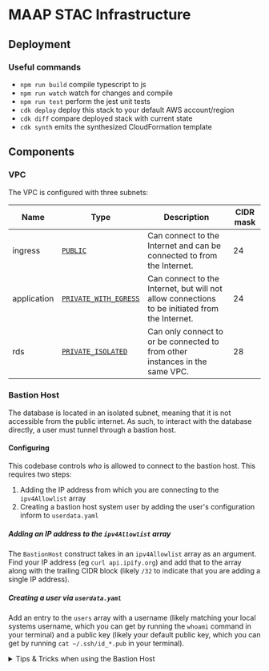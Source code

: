 # MAAP STAC Infrastructure

## Deployment

### Useful commands

- `npm run build` compile typescript to js
- `npm run watch` watch for changes and compile
- `npm run test` perform the jest unit tests
- `cdk deploy` deploy this stack to your default AWS account/region
- `cdk diff` compare deployed stack with current state
- `cdk synth` emits the synthesized CloudFormation template

## Components

### VPC

The VPC is configured with three subnets:

| Name        | Type                                                                                                                         | Description                                                                                    | CIDR mask |
| ----------- | ---------------------------------------------------------------------------------------------------------------------------- | ---------------------------------------------------------------------------------------------- | --------- |
| ingress     | [`PUBLIC`](https://docs.aws.amazon.com/cdk/api/v2/docs/aws-cdk-lib.aws_ec2.SubnetType.html#public)                           | Can connect to the Internet and can be connected to from the Internet.                         | 24        |
| application | [`PRIVATE_WITH_EGRESS`](https://docs.aws.amazon.com/cdk/api/v2/docs/aws-cdk-lib.aws_ec2.SubnetType.html#private_with_egress) | Can connect to the Internet, but will not allow connections to be initiated from the Internet. | 24        |
| rds         | [`PRIVATE_ISOLATED`](https://docs.aws.amazon.com/cdk/api/v2/docs/aws-cdk-lib.aws_ec2.SubnetType.html#private_isolated)       | Can only connect to or be connected to from other instances in the same VPC.                   | 28        |

### Bastion Host

The database is located in an isolated subnet, meaning that it is not accessible from the public internet. As such, to interact with the database directly, a user must tunnel through a bastion host.

#### Configuring

This codebase controls _who_ is allowed to connect to the bastion host. This requires two steps:

1. Adding the IP address from which you are connecting to the `ipv4Allowlist` array
1. Creating a bastion host system user by adding the user's configuration inform to `userdata.yaml`

##### Adding an IP address to the `ipv4Allowlist` array

The `BastionHost` construct takes in an `ipv4Allowlist` array as an argument. Find your IP address (eg `curl api.ipify.org`) and add that to the array along with the trailing CIDR block (likely `/32` to indicate that you are adding a single IP address).

##### Creating a user via `userdata.yaml`

Add an entry to the `users` array with a username (likely matching your local systems username, which you can get by running the `whoami` command in your terminal) and a public key (likely your default public key, which you can get by running `cat ~/.ssh/id_*.pub` in your terminal).

<details>

<summary>Tips & Tricks when using the Bastion Host</summary>

##### Connecting to RDS Instance via SSM

```sh
aws ssm start-session --target $INSTANCE_ID \
    --document-name AWS-StartPortForwardingSessionToRemoteHost \
    --parameters '{
        "host": [
            "example-db.c5abcdefghij.us-west-2.rds.amazonaws.com"
        ],
        "portNumber": [
            "5432"
        ],
        "localPortNumber": [
            "9999"
        ]
    }' \
    --profile $AWS_PROFILE
```

```sh
psql -h localhost -p 9999 # continue adding username (-U) and db (-d) here...
```

Connect directly to Bastion Host:

```sh
aws ssm start-session --target $INSTANCE_ID --profile $AWS_PROFILE
```

##### Setting up an SSH tunnel

In your `~/.ssh/config` file, add an entry like:

```
Host db-tunnel
  Hostname {the-bastion-host-address}
  LocalForward 54322 {the-db-hostname}:5432
```

Then a tunnel can be opened via:

```
ssh -N db-tunnel
```

And a connection to the DB can be made via:

```
psql -h 127.0.0.1 -p 5433 -U {username} -d {database}
```

##### Handling `REMOTE HOST IDENTIFICATION HAS CHANGED!` error

If you've redeployed a bastion host that you've previously connected to, you may see an error like:

```
@@@@@@@@@@@@@@@@@@@@@@@@@@@@@@@@@@@@@@@@@@@@@@@@@@@@@@@@@@@
@    WARNING: REMOTE HOST IDENTIFICATION HAS CHANGED!     @
@@@@@@@@@@@@@@@@@@@@@@@@@@@@@@@@@@@@@@@@@@@@@@@@@@@@@@@@@@@
IT IS POSSIBLE THAT SOMEONE IS DOING SOMETHING NASTY!
Someone could be eavesdropping on you right now (man-in-the-middle attack)!
It is also possible that a host key has just been changed.
The fingerprint for the ECDSA key sent by the remote host is
SHA256:mPnxAOXTpb06PFgI1Qc8TMQ2e9b7goU8y2NdS5hzIr8.
Please contact your system administrator.
Add correct host key in /Users/username/.ssh/known_hosts to get rid of this message.
Offending ECDSA key in /Users/username/.ssh/known_hosts:28
ECDSA host key for ec2-12-34-56-789.us-west-2.compute.amazonaws.com has changed and you have requested strict checking.
Host key verification failed.
```

This is due to the server's fingerprint changing. We can scrub the fingerprint from our system with a command like:

```
ssh-keygen -R 12.34.56.789
```

</details>
